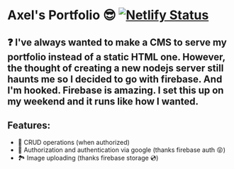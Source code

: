 # Axel's Portfolio 😎 [![Netlify Status](https://api.netlify.com/api/v1/badges/925c5301-6b7e-475c-806f-488e94e4f094/deploy-status)](https://app.netlify.com/sites/axelportfolio/deploys)
## ❓ I've always wanted to make a CMS to serve my portfolio instead of a static HTML one. However, the thought of creating a new nodejs server still haunts me so I decided to go with firebase. And I'm hooked. Firebase is amazing. I set this up on my weekend and it runs like how I wanted.
## Features:
  - 🎉 CRUD operations (when authorized) 
  - 🔐 Authorization and authentication via google (thanks firebase auth 😝)
  - 🏞️ Image uploading (thanks firebase storage 💿)
